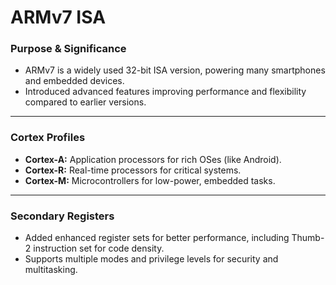 # ARMv7 ISA

### Purpose & Significance

* ARMv7 is a widely used 32-bit ISA version, powering many smartphones and embedded devices.
* Introduced advanced features improving performance and flexibility compared to earlier versions.

---

### Cortex Profiles

* **Cortex-A:** Application processors for rich OSes (like Android).
* **Cortex-R:** Real-time processors for critical systems.
* **Cortex-M:** Microcontrollers for low-power, embedded tasks.

---

### Secondary Registers

* Added enhanced register sets for better performance, including Thumb-2 instruction set for code density.
* Supports multiple modes and privilege levels for security and multitasking.
